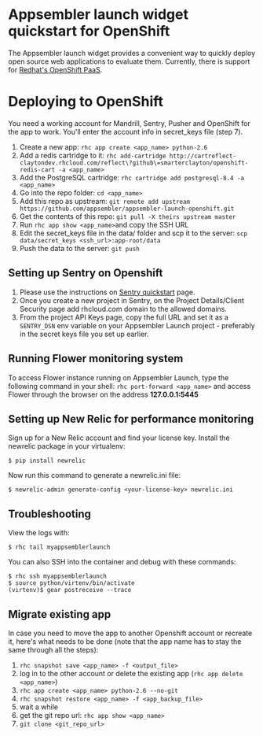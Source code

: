 Appsembler launch widget quickstart for OpenShift
=================================================

The Appsembler launch widget provides a convenient way to quickly deploy open source web applications to evaluate them. Currently, there is support for [Redhat's OpenShift PaaS](http://openshift.com).

# Deploying to OpenShift
You need a working account for Mandrill, Sentry, Pusher and OpenShift for the app to work. You'll enter the account info in secret_keys file (step 7).

1. Create a new app: `rhc app create <app_name> python-2.6`
2. Add a redis cartridge to it: `rhc add-cartridge http://cartreflect-claytondev.rhcloud.com/reflect\?github\=smarterclayton/openshift-redis-cart -a <app_name>`
3. Add the PostgreSQL cartridge: `rhc cartridge add postgresql-8.4 -a <app_name>`
4. Go into the repo folder: `cd <app_name>`
5. Add this repo as upstream: `git remote add upstream https://github.com/appsembler/appsembler-launch-openshift.git`
6. Get the contents of this repo: `git pull -X theirs upstream master`
7. Run `rhc app show <app_name>`and copy the SSH URL
8. Edit the secret_keys file in the data/ folder and scp it to the server: `scp data/secret_keys <ssh_url>:app-root/data`
9. Push the data to the server: `git push`


## Setting up Sentry on Openshift
1. Please use the instructions on [Sentry quickstart](https://github.com/zemanel/openshift-sentry-quickstart) page.
2. Once you create a new project in Sentry, on the Project Details/Client Security page add rhcloud.com domain to the allowed domains.
3. From the project API Keys page, copy the full URL and set it as a `SENTRY_DSN` env variable on your Appsembler Launch project - preferably in the secret keys file you set up earlier.

## Running Flower monitoring system
To access Flower instance running on Appsembler Launch, type the following command in your shell: `rhc port-forward <app_name>` and access Flower through the browser on the address **127.0.0.1:5445**


Setting up New Relic for performance monitoring
-----------------------------------------------

Sign up for a New Relic account and find your license key. Install the newrelic package in your virtualenv:

```
$ pip install newrelic
```

Now run this command to generate a newrelic.ini file:

```
$ newrelic-admin generate-config <your-license-key> newrelic.ini
```

Troubleshooting
---------------

View the logs with:

```
$ rhc tail myappsemblerlaunch
```

You can also SSH into the container and debug with these commands:

```
$ rhc ssh myappsemblerlaunch
$ source python/virtenv/bin/activate
(virtenv)$ gear postreceive --trace
```

Migrate existing app
--------------------

In case you need to move the app to another Openshift account or recreate it, here's what needs to be done (note that the app name has to stay the same through all the steps):

1. `rhc snapshot save <app_name> -f <output_file>`
2. log in to the other account or delete the existing app (`rhc app delete <app_name>`)
3. `rhc app create <app_name> python-2.6 --no-git`
4. `rhc snapshot restore <app_name> -f <app_backup_file>`
5. wait a while
6. get the git repo url: `rhc app show <app_name>`
7. `git clone <git_repo_url>`
